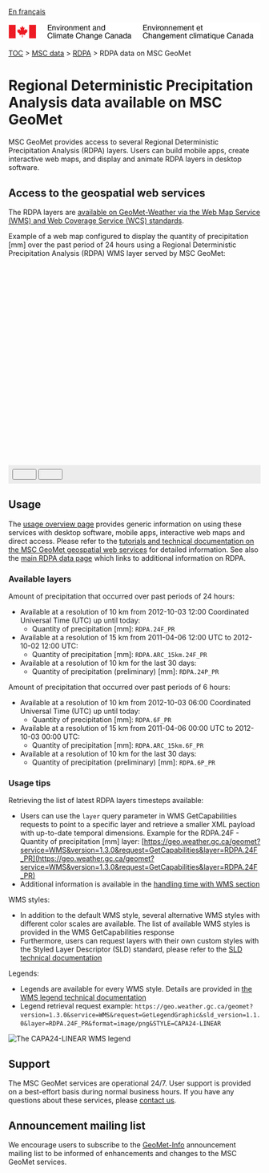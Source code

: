 [En français](readme_rdpa-geomet_fr.md)

![ECCC logo](../../img_eccc-logo.png)

[TOC](../../readme_en.md) > [MSC data](../readme_en.md) > [RDPA](readme_rdpa_en.md) > RDPA data on MSC GeoMet


# Regional Deterministic Precipitation Analysis data available on MSC GeoMet

MSC GeoMet provides access to several Regional Deterministic Precipitation Analysis (RDPA) layers. Users can build mobile apps, create interactive web maps, and display and animate RDPA layers in desktop software.

## Access to the geospatial web services

The RDPA layers are [available on GeoMet-Weather via the Web Map Service (WMS) and Web Coverage Service (WCS) standards](../../msc-geomet/readme_en.md).

Example of a web map configured to display the quantity of precipitation [mm] over the past period of 24 hours using a Regional Deterministic Precipitation Analysis (RDPA) WMS layer served by MSC GeoMet:

<div id="map" style="height: 400px;"></div>
<div id="controller" role="group" aria-label="Animation controls" style="background: #ececec; padding: 0.5rem;">
  <button id="play" class="btn btn-primary btn-sm" type="button"><i class="fa fa-play" style="padding: 0rem 1rem"></i></button>
  <button id="pause" class="btn btn-primary btn-sm" type="button"><i class="fa fa-pause" style="padding: 0rem 1rem"></i></button>
  <span id="info" style="padding-left: 0.5rem;"></span>
</div>


## Usage

The [usage overview page](../../usage/readme_en.md) provides generic information on using these services with desktop software, mobile apps, interactive web maps and direct access. Please refer to the [tutorials and technical documentation on the MSC GeoMet geospatial web services](../../msc-geomet/web-services_en.md) for detailed information. See also the [main RDPA data page](readme_rdpa_en.md) which links to additional information on RDPA.


### Available layers

Amount of precipitation that occurred over past periods of 24 hours:

* Available at a resolution of 10 km from 2012-10-03 12:00 Coordinated Universal Time (UTC) up until today:
    * Quantity of precipitation [mm]: `RDPA.24F_PR`
* Available at a resolution of 15 km from 2011-04-06 12:00 UTC to 2012-10-02 12:00 UTC:
    * Quantity of precipitation [mm]: `RDPA.ARC_15km.24F_PR`
*  Available at a resolution of 10 km for the last 30 days:
    * Quantity of precipitation (preliminary) [mm]: `RDPA.24P_PR`

Amount of precipitation that occurred over past periods of 6 hours:

* Available at a resolution of 10 km from 2012-10-03 06:00 Coordinated Universal Time (UTC) up until today:
    * Quantity of precipitation [mm]: `RDPA.6F_PR`
* Available at a resolution of 15 km from 2011-04-06 00:00 UTC to 2012-10-03 00:00 UTC:
    * Quantity of precipitation [mm]: `RDPA.ARC_15km.6F_PR`
*  Available at a resolution of 10 km for the last 30 days:
    * Quantity of precipitation (preliminary) [mm]: `RDPA.6P_PR`


### Usage tips

Retrieving the list of latest RDPA layers timesteps available:

* Users can use the `layer` query parameter in WMS GetCapabilities requests to point to a specific layer and retrieve a smaller XML payload with up-to-date temporal dimensions. Example for the RDPA.24F - Quantity of precipitation [mm]  layer: [https://geo.weather.gc.ca/geomet?service=WMS&version=1.3.0&request=GetCapabilities&layer=RDPA.24F_PR](https://geo.weather.gc.ca/geomet?service=WMS&version=1.3.0&request=GetCapabilities&layer=RDPA.24F_PR)
* Additional information is available in the [handling time with WMS section](../../../msc-geomet/web-services_en#handling-time)

WMS styles:

* In addition to the default WMS style, several alternative WMS styles with different color scales are available. The list of available WMS styles is provided in the WMS GetCapabilities response
* Furthermore, users can request layers with their own custom styles with the Styled Layer Descriptor (SLD) standard, please refer to the [SLD technical documentation](../../../msc-geomet/web-services_en#handling-styles)

Legends:

* Legends are available for every WMS style. Details are provided in [the WMS legend technical documentation](../../../msc-geomet/web-services_en#wms-getlegendgraphic)
* Legend retrieval request example: `https://geo.weather.gc.ca/geomet?version=1.3.0&service=WMS&request=GetLegendGraphic&sld_version=1.1.0&layer=RDPA.24F_PR&format=image/png&STYLE=CAPA24-LINEAR`

![The CAPA24-LINEAR WMS legend](https://geo.weather.gc.ca/geomet?version=1.3.0&service=WMS&request=GetLegendGraphic&sld_version=1.1.0&layer=RDPA.24F_PR&format=image/png&STYLE=CAPA24-LINEAR)


## Support

The MSC GeoMet services are operational 24/7. User support is provided on a best-effort basis during normal business hours. If you have any questions about these services, please [contact us](https://weather.gc.ca/mainmenu/contact_us_e.html).


## Announcement mailing list

We encourage users to subscribe to the [GeoMet-Info](https://lists.ec.gc.ca/cgi-bin/mailman/listinfo/geomet-info) announcement mailing list to be informed of enhancements and changes to the MSC GeoMet services.

<link rel="stylesheet" href="https://cdnjs.cloudflare.com/ajax/libs/openlayers/4.6.5/ol.css" integrity="sha256-rQq4Fxpq3LlPQ8yP11i6Z2lAo82b6ACDgd35CKyNEBw=" crossorigin="anonymous" />
<script src="https://cdn.polyfill.io/v2/polyfill.min.js?features=requestAnimationFrame,Element.prototype.classList,URL"></script>
<script src="https://cdnjs.cloudflare.com/ajax/libs/openlayers/4.6.5/ol.js" integrity="sha256-77IKwU93jwIX7zmgEBfYGHcmeO0Fx2MoWB/ooh9QkBA=" crossorigin="anonymous"></script>
<script>
    function isIE() {
      return window.navigator.userAgent.match(/(MSIE|Trident)/);
    }
    var head = document.getElementsByTagName('head')[0];
    var js = document.createElement("script");
    js.type = "text/javascript";
    if (isIE())
    {
        js.src = "../../../js/rdpa_ie.js";
        document.getElementById("controller").setAttribute("hidden", true);
    }
    else
    {
        js.src = "../../../js/rdpa.js";
    }
    head.appendChild(js);
</script>
